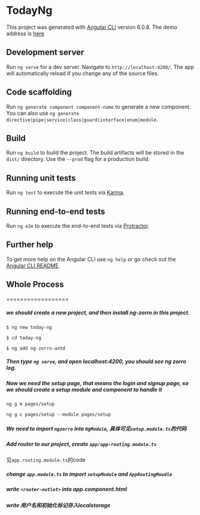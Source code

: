 # TodayNg

This project was generated with [Angular CLI](https://github.com/angular/angular-cli) version 6.0.8.
The demo address is [here](https://felicityrooting.github.io/EveryDayTaskApp/setup) 
## Development server

Run `ng serve` for a dev server. Navigate to `http://localhost:4200/`. The app will automatically reload if you change any of the source files.

## Code scaffolding

Run `ng generate component component-name` to generate a new component. You can also use `ng generate directive|pipe|service|class|guard|interface|enum|module`.

## Build

Run `ng build` to build the project. The build artifacts will be stored in the `dist/` directory. Use the `--prod` flag for a production build.

## Running unit tests

Run `ng test` to execute the unit tests via [Karma](https://karma-runner.github.io).

## Running end-to-end tests

Run `ng e2e` to execute the end-to-end tests via [Protractor](http://www.protractortest.org/).

## Further help

To get more help on the Angular CLI use `ng help` or go check out the [Angular CLI README](https://github.com/angular/angular-cli/blob/master/README.md).

## Whole Process
==================

##### we should create a new project, and then install ng-zorro in this project.

`$ ng new today-ng`

`$ cd today-ng`

`$ ng add ng-zorro-antd`

##### Then type `ng serve`, and open localhost:4200, you should see ng zorro log.

##### Now we need the setup page, that means the login and signup page, so we should create a setup module and component to handle it

`ng g m pages/setup`

`ng g c pages/setup --module pages/setup`

##### We need to import `ngzorro` into `NgModule`, 具体可见`setup.module.ts`的代码

##### Add router to our project, create `app/app-routing.module.ts`
见`app.routing.module.ts`的code

##### change `app.module.ts` to import `setupModule` and `AppRoutingMoudle`

##### write `<router-outlet>` into app.component.html 

##### write 用户名和初始化标记存入localstorage
